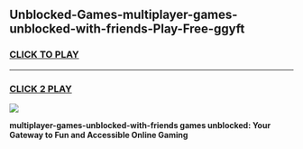 
## Unblocked-Games-multiplayer-games-unblocked-with-friends-Play-Free-ggyft
<h3>
<a href="https://premium76.site?title=multiplayer-games-unblocked-with-friends&ref=18A1">CLICK TO PLAY</a></h3>
<hr>

<h3>
<a href="https://premium76.site?title=multiplayer-games-unblocked-with-friends&ref=18A1">CLICK 2 PLAY</a>
  
</h3>

<a href="https://premium76.site?title=multiplayer-games-unblocked-with-friends&ref=18A1"><img src="https://clearcache.store/games.png"></a>


**multiplayer-games-unblocked-with-friends games unblocked: Your Gateway to Fun and Accessible Online Gaming**
